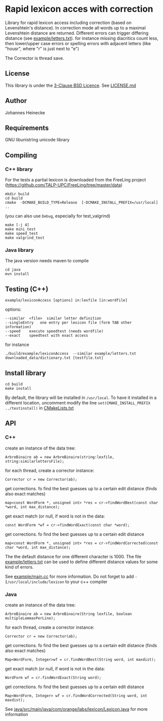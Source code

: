 # Rapid lexicon acces with correction 

Library for rapid lexicon access including correction (based on Levenshtein's distance).
In correction mode all words up to a maximal Levenshtein distance are returned. 
Different errors can trigger differing distance (see [example/letters.txt](example/letters.txt)). for instance
missing diacritics count less, then lower/upper case errors or spelling errors with adjacent letters
(like "housr", where "r" is just next to "e")

The Corrector is thread save.

## License

This library is under the [3-Clause BSD Licence](https://opensource.org/licenses/BSD-3-Clause). See [LICENSE.md](LICENSE.md)


## Author

Johannes Heinecke


## Requirements

GNU libunistring unicode library


## Compiling

### C++ library

For the tests a partial lexicon is downloaded from the FreeLing project
(https://github.com/TALP-UPC/FreeLing/tree/master/data)

    mkdir build
    cd build
    cmake  -DCMAKE_BUILD_TYPE=Release  [-DCMAKE_INSTALL_PREFIX=/usr/local]  ..	

(you can also use `Debug`, especially for test_valgrind)

    make [-j 4]
    make mini_test
    make speed_test
    make valgrind_test

### Java library

The java version needs maven to compile

    cd java
    mvn install

## Testing (C++)

    example/lexiconAccess [options] in:lexfile [in:wordfile]

options:

    --similar  <file>  similar letter definition
    --singleEntry   one entry per lexicon file (form TAB other information)
    --speed    execute speedtest (needs wordfile)
    --exact    speedtest with exact access

for instance

    ./build/example/lexiconAccess  --similar example/letters.txt  downloaded_data/dictionary.txt [testfile.txt]

## Install library

    cd build
    make install

By default, the library will be installed in `/usr/local`. To have it installed in a different location, uncomment modify the line `set(CMAKE_INSTALL_PREFIX ../testinstall)` in [CMakeLists.txt](CMakeLists.txt)


## API

### C++
create an instance of the data tree:

    ArbreBinaire ab = new ArbreBinaire(string:lexfile, string:similarlettersFile);

for each thread, create a corrector instance:

    Corrector cr = new Corrector(ab);

get corrections. fo find the best guesses up to a certain edit distance (finds also exact matches)

    map<const WordForm *, unsigned int> *res = cr->findWordBest(const char *word, int max_distance);

get exact match (or null, if word is not in the data:

    const WordForm *wf = cr->findWordExact(const char *word);

get corrections. fo find the best guesses up to a certain edit distance

    map<const WordForm *, unsigned int> *res = cr->findWordCorrected(const char *word, int max_distance);


The the default distance for one different character is 1000. The file [example/letters.txt](example/letters.txt) can be used to define different distance values for some kind of errors.


See [example/main.cc](example/main.cc) for more information. Do not forget to add `-I/usr/local/include/lexicon` to your c++ compiler

### Java

create an instance of the data tree:

    ArbreBinaire ab = new ArbreBinaire(String lexfile, boolean multipleLemmasPerLine);

for each thread, create a corrector instance:

    Corrector cr = new Corrector(ab);

get corrections. fo find the best guesses up to a certain edit distance (finds also exact matches)

    Map<WordForm, Integer>wf = cr.findWordBest(String word, int maxdist);


get exact match (or null, if word is not in the data:

    WordForm wf = cr.findWordExact(String word);

get corrections. fo find the best guesses up to a certain edit distance

    Map<WordForm, Integer> wf = cr.findWordCorrected(String word, int maxdist);



See [java/src/main/java/com/orange/labs/lexicon/Lexicon.java](java/src/main/java/com/orange/labs/lexicon/Lexicon.java) for more information